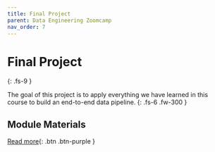 ```yaml
---
title: Final Project
parent: Data Engineering Zoomcamp
nav_order: 7
---
```


# Final Project
{: .fs-9 }

The goal of this project is to apply everything we have learned in this course to build an end-to-end data pipeline.
{: .fs-6 .fw-300 }

## Module Materials

[Read more](https://github.com/DataTalksClub/data-engineering-zoomcamp/tree/main/projects){: .btn .btn-purple }